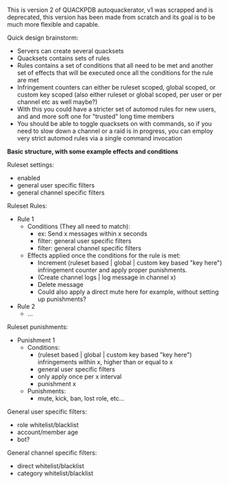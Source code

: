 This is version 2 of QUACKPDB autoquackerator, v1 was scrapped and is deprecated, this version has been made from scratch and its goal is to be much more flexible and capable.

Quick design brainstorm:
 - Servers can create several quacksets
 - Quacksets contains sets of rules
 - Rules contains a set of conditions that all need to be met and another set of effects that will be executed once all the conditions for the rule are met
 - Infringement counters can either be ruleset scoped, global scoped, or custom key scoped (also either ruleset or global scoped, per user or per channel etc as well maybe?)
 - With this you could have a stricter set of automod rules for new users, and and more soft one for "trusted" long time members
 - You should be able to toggle quacksets on with commands, so if you need to slow down a channel or a raid is in progress, you can employ very strict automod rules via a single command invocation

**Basic structure, with some example effects and conditions**

Ruleset settings:
 - enabled
 - general user specific filters
 - general channel specific filters

Ruleset Rules:
 - Rule 1
     + Conditions (They all need to match):
         * ex: Send x messages within x seconds
         * filter: general user specific filters
         * filter: general channel specific filters
     + Effects applied once the conditions for the rule is met:
         * Increment (ruleset based | global | custom key based "key here") infringement counter and apply proper punishments.
         * (Create channel logs | log message in channel x)
         * Delete message
         * Could also apply a direct mute here for example, without setting up punishments?
 - Rule 2
     + ...

Ruleset punishments:
 - Punishment 1
     + Conditions:
         *  (ruleset based | global | custom key based "key here") infringements within x, higher than or equal to x
         * general user specific filters
         * only apply once per x interval
         * punishment x
     + Punishments:
         * mute, kick, ban, lost role, etc...

General user specific filters:
 - role whitelist/blacklist
 - account/member age
 - bot?

General channel specific filters:
 - direct whitelist/blacklist
 - category whitelist/blacklist
